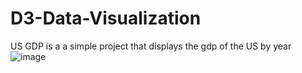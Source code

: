 # D3-Data-Visualization
US GDP is a a simple project that displays the gdp of the US by year
![image](https://user-images.githubusercontent.com/90283311/224496266-3fb14172-c5ad-4753-acb5-46c9d7636de3.png)

